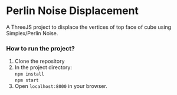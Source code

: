 # Perlin Noise Displacement

A ThreeJS project to displace the vertices of top face of cube using Simplex/Perlin Noise.

### How to run the project?
1. Clone the repository
2. In the project directory: <br/>
    `npm install` <br/>
    `npm start` 
1. Open `localhost:8000` in your browser.